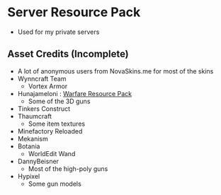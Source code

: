 # Server Resource Pack
- Used for my private servers

## Asset Credits (Incomplete)
- A lot of anonymous users from NovaSkins.me for most of the skins
- Wynncraft Team
    - Vortex Armor
- Hunajameloni : [Warfare Resource Pack](https://www.planetminecraft.com/texture-pack/block-ops-zombies/)
    - Some of the 3D guns
- Tinkers Construct
- Thaumcraft
    - Some item textures
- Minefactory Reloaded
- Mekanism
- Botania
    - WorldEdit Wand
- DannyBeisner
    - Most of the high-poly guns
- Hypixel
    - Some gun models
